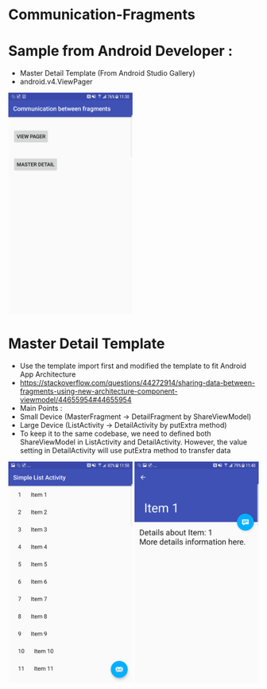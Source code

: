# Communication-Fragments

# Sample from Android Developer :
- Master Detail Template (From Android Studio Gallery)
- android.v4.ViewPager
<p>
  <img src="img/master_detail_1.png" width="250">
</p>

# Master Detail Template
- Use the template import first and modified the template to fit Android App Architecture
- https://stackoverflow.com/questions/44272914/sharing-data-between-fragments-using-new-architecture-component-viewmodel/44655954#44655954
- Main Points :
 - Small Device (MasterFragment -> DetailFragment by ShareViewModel)
 - Large Device (ListActivity -> DetailActivity by putExtra method)
 - To keep it to the same codebase, we need to defined both ShareViewModel in ListActivity and DetailActivity. However, the value setting in DetailActivity will use putExtra method to transfer data

<p>
<img src="img/master_detail_2.png" width="250">
<img src="img/master_detail_3.png" width="250">
</p>

